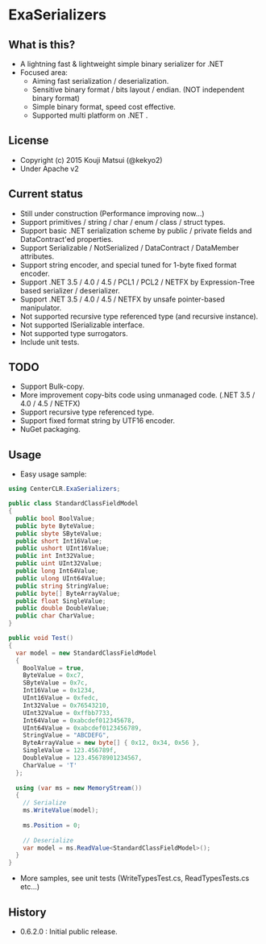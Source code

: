 # ExaSerializers
## What is this?
* A lightning fast & lightweight simple binary serializer for .NET
* Focused area:
  * Aiming fast serialization / deserialization.
  * Sensitive binary format / bits layout / endian. (NOT independent binary format)
  * Simple binary format, speed cost effective.
  * Supported multi platform on .NET .
  
## License
* Copyright (c) 2015 Kouji Matsui (@kekyo2)
* Under Apache v2

## Current status
* Still under construction (Performance improving now...)
* Support primitives / string / char / enum / class / struct types.
* Support basic .NET serialization scheme by public / private fields and DataContract'ed properties.
* Support Serializable / NotSerialized / DataContract / DataMember attributes.
* Support string encoder, and special tuned for 1-byte fixed format encoder.
* Support .NET 3.5 / 4.0 / 4.5 / PCL1 / PCL2 / NETFX by Expression-Tree based serializer / deserializer.
* Support .NET 3.5 / 4.0 / 4.5 / NETFX by unsafe pointer-based manipulator.
* Not supported recursive type referenced type (and recursive instance).
* Not supported ISerializable interface.
* Not supported type surrogators.
* Include unit tests.

## TODO
* Support Bulk-copy.
* More improvement copy-bits code using unmanaged code. (.NET 3.5 / 4.0 / 4.5 / NETFX)
* Support recursive type referenced type.
* Support fixed format string by UTF16 encoder.
* NuGet packaging.

## Usage
* Easy usage sample:

``` csharp
using CenterCLR.ExaSerializers;

public class StandardClassFieldModel
{
  public bool BoolValue;
  public byte ByteValue;
  public sbyte SByteValue;
  public short Int16Value;
  public ushort UInt16Value;
  public int Int32Value;
  public uint UInt32Value;
  public long Int64Value;
  public ulong UInt64Value;
  public string StringValue;
  public byte[] ByteArrayValue;
  public float SingleValue;
  public double DoubleValue;
  public char CharValue;
}

public void Test()
{
  var model = new StandardClassFieldModel
  {
    BoolValue = true,
    ByteValue = 0xc7,
    SByteValue = 0x7c,
    Int16Value = 0x1234,
    UInt16Value = 0xfedc,
    Int32Value = 0x76543210,
    UInt32Value = 0xffbb7733,
    Int64Value = 0xabcdef012345678,
    UInt64Value = 0xabcdef0123456789,
    StringValue = "ABCDEFG",
    ByteArrayValue = new byte[] { 0x12, 0x34, 0x56 },
    SingleValue = 123.456789f,
    DoubleValue = 123.45678901234567,
    CharValue = 'T'
  };
  
  using (var ms = new MemoryStream())
  {
    // Serialize
    ms.WriteValue(model);
    
    ms.Position = 0;
  
    // Deserialize
    var model = ms.ReadValue<StandardClassFieldModel>();
  }
}
```

* More samples, see unit tests (WriteTypesTest.cs, ReadTypesTests.cs etc...)

## History
* 0.6.2.0 : Initial public release.
